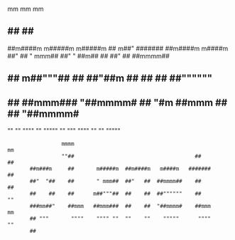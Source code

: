                                                                                 
 mm                            mm                            mm                 
 ##                            ##                    ##      ##                 
 ##m####m   m#####m   m#####m  ## m##"             #######   ##m####m   m####m  
 ##"   ##   " mmm##  ##"    "  ##m##                 ##      ##"   ##  ##mmmm## 
 ##    ##  m##"""##  ##        ##"##m                ##      ##    ##  ##"""""" 
 ##    ##  ##mmm###  "##mmmm#  ##  "#m               ##mmm   ##    ##  "##mmmm# 
 ""    ""   """" ""    """""   ""   """               """"   ""    ""    """""  
                                                                                
                                                                                
                                                                                
                     mmmm                                                 mm    
                     ""##                                      ##         ##    
           ##m###m     ##       m#####m  ##m####m   m####m   #######      ##    
           ##"  "##    ##       " mmm##  ##"   ##  ##mmmm##    ##         ##    
           ##    ##    ##      m##"""##  ##    ##  ##""""""    ##         ""    
           ###mm##"    ##mmm   ##mmm###  ##    ##  "##mmmm#    ##mmm      mm    
           ## """       """"    """" ""  ""    ""    """""      """"      ""    
           ##                                                                   
                                                                                

